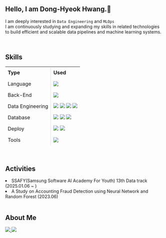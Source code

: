 <h2>Hello, I am Dong-Hyeok Hwang.👋</h2>

I am deeply interested in `Data Engineering` and `MLOps`  
I am continuously studying and expanding my skills in related technologies to build efficient and scalable data pipelines and machine learning systems.

<br>

<h2>Skills</h2>
<table style="border-collapse: separate; border-spacing: 0;">
  <thead>
    <tr>
      <th style="border-right: 1px solid #ddd; padding: 8px; text-align: left;">Type</th>
      <th style="padding: 8px; text-align: left;">Used</th>
    </tr>
  </thead>
  <tbody>
    <tr>
      <td style="border-right: 1px solid #ddd; padding: 8px;">Language</td>
      <td style="padding: 8px;">
        <img src="https://img.shields.io/badge/Python-3776AB.svg?style=flat-square&logo=Python&logoColor=white"/>
      </td>
    </tr>
    <tr>
      <td style="border-right: 1px solid #ddd; padding: 8px;">Back-End</td>
      <td style="padding: 8px;">
        <img src="https://img.shields.io/badge/FastAPI-009688.svg?style=flat-square&logo=FastAPI&logoColor=white"/>
      </td>
    </tr>
    <tr>
      <td style="border-right: 1px solid #ddd; padding: 8px;">Data Engineering</td>
      <td style="padding: 8px;">
        <img src="https://img.shields.io/badge/Pandas-150458?style=flat-square&logo=Pandas&logoColor=white"/>
        <img src="https://img.shields.io/badge/Apache%20Spark-E25A1C?style=flat-square&logo=Apache-Spark&logoColor=white"/>
        <img src="https://img.shields.io/badge/Apache%20Airflow-017CEE?style=flat-square&logo=Apache-Airflow&logoColor=white"/>
        <img src="https://img.shields.io/badge/Apache%20Kafka-231F20?style=flat-square&logo=Apache-Kafka&logoColor=white"/>
      </td>
    </tr>
    <tr>
      <td style="border-right: 1px solid #ddd; padding: 8px;">Database</td>
      <td style="padding: 8px;">
        <img src="https://img.shields.io/badge/MySQL-4479A1.svg?style=flat-square&logo=MySQL&logoColor=white"/>
        <img src="https://img.shields.io/badge/SQLite-003B57.svg?style=flat-square&logo=SQLite&logoColor=white"/>
        <img src="https://img.shields.io/badge/PostgreSQL-4169E1.svg?style=flat-square&logo=PostgreSQL&logoColor=white"/>
      </td>
    </tr>
    <tr>
      <td style="border-right: 1px solid #ddd; padding: 8px;">Deploy</td>
      <td style="padding: 8px;">
        <img src="https://img.shields.io/badge/Docker-2496ED.svg?style=flat-square&logo=Docker&logoColor=white"/>
        <img src="https://img.shields.io/badge/GitHub Actions-000000.svg?style=flat-square&logo=GitHub-Actions&logoColor=white"/>
      </td>
    </tr>
    <tr>
      <td style="border-right: 1px solid #ddd; padding: 8px;">Tools</td>
      <td style="padding: 8px;">
        <img src="https://img.shields.io/badge/Notion-000000.svg?style=flat-square&logo=Notion&logoColor=white"/>
      </td>
    </tr>
  </tbody>
</table>

<br>

<h2>Activities</h2>
<li>
  SSAFY(Samsung Software AI Academy For Youth) 13th Data track (2025.01.06 ~ )
</li>
<li>
  A Study on Accounting Fraud Detection using Neural Network and Random Forest (2023.06)
</li>

<br>

<h2>About Me</h2>
<a href="mailto:hdh026163@gmail.com">
  <img src="https://img.shields.io/badge/Gmail-D14836.svg?style=flat-square&logo=Gmail&logoColor=white"/>
</a>
<a href="">
  <img src="https://img.shields.io/badge/Notion-000000.svg?style=flat-square&logo=Notion&logoColor=white"/>
</a>

